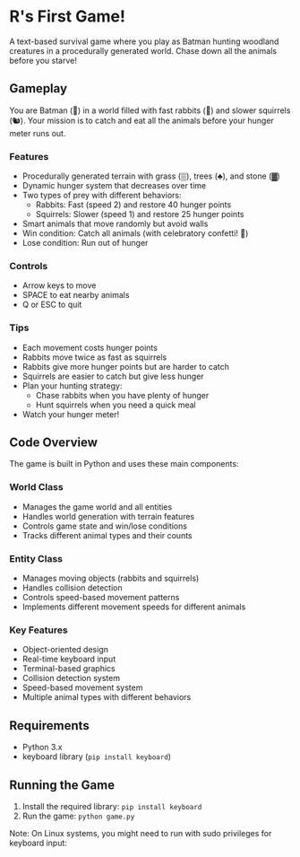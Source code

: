 # R's First Game!

A text-based survival game where you play as Batman hunting woodland creatures in a procedurally generated world. Chase down all the animals before you starve!

## Gameplay

You are Batman (🦇) in a world filled with fast rabbits (🐰) and slower squirrels (🐿️). Your mission is to catch and eat all the animals before your hunger meter runs out.

### Features
- Procedurally generated terrain with grass (▒), trees (♣), and stone (▓)
- Dynamic hunger system that decreases over time
- Two types of prey with different behaviors:
  - Rabbits: Fast (speed 2) and restore 40 hunger points
  - Squirrels: Slower (speed 1) and restore 25 hunger points
- Smart animals that move randomly but avoid walls
- Win condition: Catch all animals (with celebratory confetti! 🎉)
- Lose condition: Run out of hunger

### Controls
- Arrow keys to move
- SPACE to eat nearby animals
- Q or ESC to quit

### Tips
- Each movement costs hunger points
- Rabbits move twice as fast as squirrels
- Rabbits give more hunger points but are harder to catch
- Squirrels are easier to catch but give less hunger
- Plan your hunting strategy:
  - Chase rabbits when you have plenty of hunger
  - Hunt squirrels when you need a quick meal
- Watch your hunger meter!

## Code Overview

The game is built in Python and uses these main components:

### World Class
- Manages the game world and all entities
- Handles world generation with terrain features
- Controls game state and win/lose conditions
- Tracks different animal types and their counts

### Entity Class
- Manages moving objects (rabbits and squirrels)
- Handles collision detection
- Controls speed-based movement patterns
- Implements different movement speeds for different animals

### Key Features
- Object-oriented design
- Real-time keyboard input
- Terminal-based graphics
- Collision detection system
- Speed-based movement system
- Multiple animal types with different behaviors

## Requirements
- Python 3.x
- keyboard library (`pip install keyboard`)

## Running the Game
1. Install the required library: `pip install keyboard`
2. Run the game: `python game.py`

Note: On Linux systems, you might need to run with sudo privileges for keyboard input: